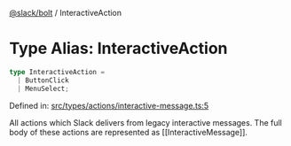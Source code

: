[@slack/bolt](../index.md) / InteractiveAction

# Type Alias: InteractiveAction

```ts
type InteractiveAction = 
  | ButtonClick
  | MenuSelect;
```

Defined in: [src/types/actions/interactive-message.ts:5](https://github.com/slackapi/bolt-js/blob/main/src/types/actions/interactive-message.ts#L5)

All actions which Slack delivers from legacy interactive messages. The full body of these actions are represented
as [[InteractiveMessage]].
